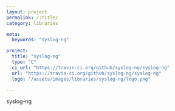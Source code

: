 ```yaml
---
layout: project
permalink: /:title/
category: libraries

meta:
  keywords: "syslog-ng"

project:
  title: "syslog-ng"
  type: "C"
  ci_url: "https://travis-ci.org/github/syslog-ng/syslog-ng"
  url: "https://travis-ci.org/github/syslog-ng/syslog-ng"
  logo: "/assets/images/libraries/syslog-ng/logo.png"

---
```

<p>syslog-ng</p>
